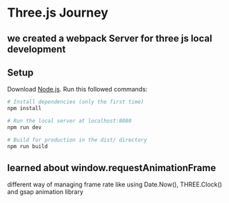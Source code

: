 # Three.js Journey

## we created a webpack Server for three js local development

## Setup
Download [Node.js](https://nodejs.org/en/download/).
Run this followed commands:

``` bash
# Install dependencies (only the first time)
npm install

# Run the local server at localhost:8080
npm run dev

# Build for production in the dist/ directory
npm run build
```

## learned about window.requestAnimationFrame

different way of managing frame rate like using Date.Now(), THREE.Clock() and gsap animation library